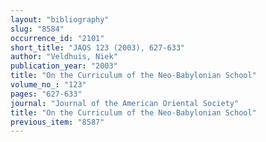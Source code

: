 ```yaml
---
layout: "bibliography"
slug: "8584"
occurrence_id: "2101"
short_title: "JAOS 123 (2003), 627-633"
author: "Veldhuis, Niek"
publication_year: "2003"
title: "On the Curriculum of the Neo-Babylonian School"
volume_no_: "123"
pages: "627-633"
journal: "Journal of the American Oriental Society"
title: "On the Curriculum of the Neo-Babylonian School"
previous_item: "8587"
---
```

